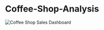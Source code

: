 # Coffee-Shop-Analysis

![Coffee Shop Sales Dashboard](https://github.com/user-attachments/assets/41907286-61f0-469f-9cca-14ac4ca2fa45)
